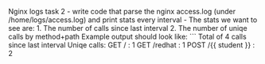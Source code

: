 Nginx logs task 2
      - write code that parse the nginx access.log (under /home/logs/access.log) and print stats every interval
      - The stats we want to see are:
        1. The number of calls since last interval
        2. The number of uniqe calls by method+path
        Example output should look like:
        ```
        Total of 4 calls since last interval
        Uniqe calls:
        GET / : 1
        GET /redhat : 1
        POST /{{ student }} : 2
